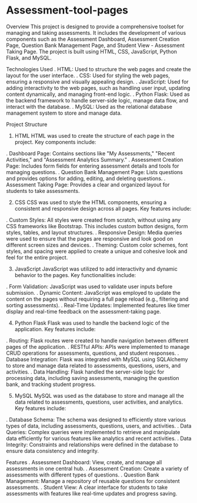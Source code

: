 # Assessment-tool-pages

Overview
This project is designed to provide a comprehensive toolset for managing and taking assessments. It includes the development of various components such as the Assessment Dashboard, Assessment Creation Page, Question Bank Management Page, and Student View - Assessment Taking Page. The project is built using HTML, CSS, JavaScript, Python Flask, and MySQL.

Technologies Used
. HTML: Used to structure the web pages and create the layout for the user interface.
. CSS: Used for styling the web pages, ensuring a responsive and visually appealing design.
. JavaScript: Used for adding interactivity to the web pages, such as handling user input, updating content dynamically, and managing front-end logic.
. Python Flask: Used as the backend framework to handle server-side logic, manage data flow, and interact with the database.
. MySQL: Used as the relational database management system to store and manage data.

Project Structure
1. HTML
HTML was used to create the structure of each page in the project. Key components include:

. Dashboard Page: Contains sections like "My Assessments," "Recent Activities," and "Assessment Analytics Summary."
. Assessment Creation Page: Includes form fields for entering assessment details and tools for managing questions.
. Question Bank Management Page: Lists questions and provides options for adding, editing, and deleting questions.
. Assessment Taking Page: Provides a clear and organized layout for students to take assessments.

2. CSS
CSS was used to style the HTML components, ensuring a consistent and responsive design across all pages. Key features include:

. Custom Styles: All styles were created from scratch, without using any CSS frameworks like Bootstrap. This includes custom button designs, form styles, tables, and layout structures.
. Responsive Design: Media queries were used to ensure that the pages are responsive and look good on different screen sizes and devices.
. Theming: Custom color schemes, font styles, and spacing were applied to create a unique and cohesive look and feel for the entire project.

3. JavaScript
JavaScript was utilized to add interactivity and dynamic behavior to the pages. Key functionalities include:

. Form Validation: JavaScript was used to validate user inputs before submission.
. Dynamic Content: JavaScript was employed to update the content on the pages without requiring a full page reload (e.g., filtering and sorting assessments).
. Real-Time Updates: Implemented features like timer display and real-time feedback on the assessment-taking page.

4. Python Flask
Flask was used to handle the backend logic of the application. Key features include:

. Routing: Flask routes were created to handle navigation between different pages of the application.
. RESTful APIs: APIs were implemented to manage CRUD operations for assessments, questions, and student responses.
. Database Integration: Flask was integrated with MySQL using SQLAlchemy to store and manage data related to assessments, questions, users, and activities.
. Data Handling: Flask handled the server-side logic for processing data, including saving assessments, managing the question bank, and tracking student progress.

5. MySQL
MySQL was used as the database to store and manage all the data related to assessments, questions, user activities, and analytics. Key features include:

. Database Schema: The schema was designed to efficiently store various types of data, including assessments, questions, users, and activities.
. Data Queries: Complex queries were implemented to retrieve and manipulate data efficiently for various features like analytics and recent activities.
. Data Integrity: Constraints and relationships were defined in the database to ensure data consistency and integrity.

Features
. Assessment Dashboard: View, create, and manage all assessments in one central hub.
. Assessment Creation: Create a variety of assessments with different types of questions.
. Question Bank Management: Manage a repository of reusable questions for consistent assessments.
. Student View: A clear interface for students to take assessments with features like real-time updates and progress saving.
